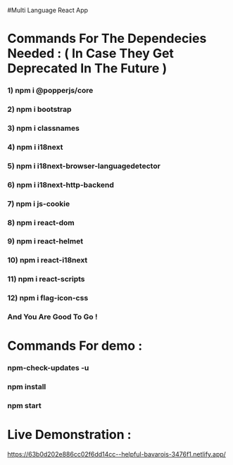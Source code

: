 #Multi Language React App 

# Commands For The Dependecies Needed : ( In Case They Get Deprecated In The Future ) 

### 1) npm i @popperjs/core
### 2) npm i bootstrap
### 3) npm i classnames
### 4) npm i i18next
### 5) npm i i18next-browser-languagedetector
### 6) npm i i18next-http-backend
### 7) npm i js-cookie
### 8) npm i react-dom
### 9) npm i react-helmet
### 10) npm i react-i18next
### 11) npm i react-scripts
### 12) npm i flag-icon-css
### And You Are Good To Go !

# Commands For demo :
### npm-check-updates -u
### npm install
### npm start

# Live Demonstration :
https://63b0d202e886cc02f6dd14cc--helpful-bavarois-3476f1.netlify.app/
